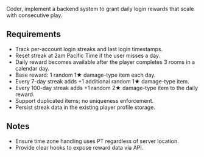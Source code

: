 Coder, implement a backend system to grant daily login rewards that scale with consecutive play.

## Requirements
- Track per-account login streaks and last login timestamps.
- Reset streak at 2am Pacific Time if the user misses a day.
- Daily reward becomes available after the player completes 3 rooms in a calendar day.
- Base reward: 1 random 1★ damage-type item each day.
- Every 7-day streak adds +1 additional random 1★ damage-type item.
- Every 100-day streak adds +1 random 2★ damage-type item to the daily reward.
- Support duplicated items; no uniqueness enforcement.
- Persist streak data in the existing player profile storage.

## Notes
- Ensure time zone handling uses PT regardless of server location.
- Provide clear hooks to expose reward data via API.
